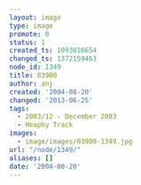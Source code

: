 ```yaml
---
layout: image
type: image
promote: 0
status: 1
created_ts: 1093016654
changed_ts: 1372159463
node_id: 1349
title: 03900
author: anj
created: '2004-08-20'
changed: '2013-06-25'
tags:
  - 2003/12 - December 2003
  - Heaphy Track
images:
  - image/images/03900-1349.jpg
url: "/node/1349/"
aliases: []
date: '2004-08-20'
---
```


